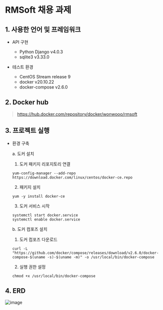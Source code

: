 # RMSoft 채용 과제

## 1. 사용한 언어 및 프레임워크

- API 구현
  - Python Django v4.0.3
  - sqlite3 v3.33.0

- 테스트 환경
  - CentOS Stream release 9
  - docker v20.10.22
  - docker-compose v2.6.0



## 2. Docker hub
> https://hub.docker.com/repository/docker/wonwooo/rmsoft



## 3. 프로젝트 실행

* 환경 구축

  a. 도커 설치

  1. 도커 패키지 리포지토리 연결
    ```
    yum-config-manager --add-repo https://download.docker.com/linux/centos/docker-ce.repo
    ```

  2. 패키지 설치
    ```
    yum -y install docker-ce
    ```

  3. 도커 서비스 시작
    ```
    systemctl start docker.service
    systemctl enable docker.service
    ```

  b. 도커 컴포즈 설치
  
  1. 도커 컴포즈 다운로드
    ```
    curl -L "https://github.com/docker/compose/releases/download/v2.6.0/docker-compose-$(uname -s)-$(uname -m)" -o /usr/local/bin/docker-compose
    ```

  2. 실행 권한 설정
    ```
    chmod +x /usr/local/bin/docker-compose
    ```



## 4. ERD
![image](https://user-images.githubusercontent.com/74032009/210040972-506af754-c1f9-44d3-bea5-ba0d4599aaaa.png)
